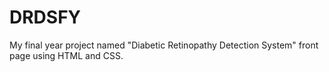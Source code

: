 # DRDSFY
My final year project named "Diabetic Retinopathy Detection System" front page using HTML and CSS.
